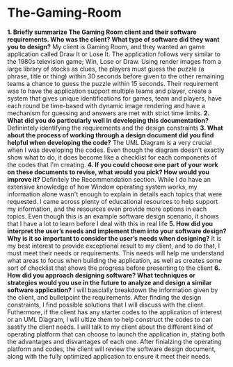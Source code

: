# The-Gaming-Room

**1. Briefly summarize The Gaming Room client and their software requirements. Who was the client? What type of software did they want you to design?**
My client is Gaming Room, and they wanted an game application called Draw It or Lose It. The application follows very similar to the 1980s television game; Win, Lose or Draw. Using render images from a large library of stocks as clues, the players must guess the puzzle (a phrase, title or thing) within 30 seconds before given to the other remaining teams a chance to guess the puzzle within 15 seconds. Their requirement was to have the application support multiple teams and player, create a system that gives unique identifications for games, team and players, have each round be time-based with dynamic image rendering and have a mechanism for guessing and answers are met with strict time limits.
**2. What did you do particularly well in developing this documentation?**
Definintely identifying the requirements and the design constraints
**3. What about the process of working through a design document did you find helpful when developing the code?**
The UML Diagram is a very crucial when I was developing the codes. Even though the diagram doesn't exactly show what to do, it does become like a checklist for each components of the codes that I'm creating. 
**4. If you could choose one part of your work on these documents to revise, what would you pick? How would you improve it?**
Definitely the Recommendation section. While I do have an extensive knowledge of how Window operating system works, my information alone wasn't enough to explain in details each topics that were requested. I came across plenty of educational resources to help support my information, and the resources even provide more options in each topics. Even though this is an example software design scenario, it shows that I have a lot to learn before I deal with this in real life
**5. How did you interpret the user’s needs and implement them into your software design? Why is it so important to consider the user’s needs when designing?**
It is my best interest to provide exceptional result to my client, and to do that, I must meet their needs or requirements. This needs will help me understand what areas to focus when building the application, as well as creates some sort of checklist that shows the progress before presenting to the client
**6. How did you approach designing software? What techniques or strategies would you use in the future to analyze and design a similar software application?**
I will bascially breakdown the information given by the client, and bulletpoint the requirements. After finding the design constraints, I find possible solutions that I will discuss with the client. Futhermore, if the client has any starter codes to the application of interest or an UML Diagram, I will ultize them to help construct the codes to can sastify the client needs. I will talk to my client about the different kind of operating platform that can choose to launch the application in, stating both the advantages and disvantages of each one. After finialzing the operating platform and codes, the client will review the software design document, along with the fully optimized application to ensure it meet their needs.
